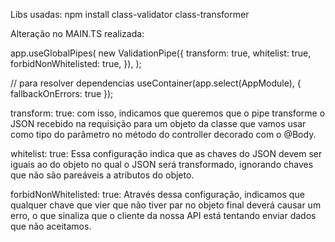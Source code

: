 Libs usadas:
npm install class-validator class-transformer

Alteração no MAIN.TS realizada:

app.useGlobalPipes(
    new ValidationPipe({
      transform: true,
      whitelist: true,
      forbidNonWhitelisted: true,
    }),
 );
 
  // para resolver dependencias
  useContainer(app.select(AppModule), { fallbackOnErrors: true });



 transform: true: com isso, indicamos que queremos que o pipe transforme o JSON recebido na requisição para um objeto da classe que vamos usar como tipo do parâmetro no método do controller decorado com o @Body.

 whitelist: true: Essa configuração indica que as chaves do JSON devem ser iguais ao do objeto no qual o JSON será transformado, ignorando chaves que não são pareáveis a atributos do objeto.

 forbidNonWhitelisted: true: Através dessa configuração, indicamos que qualquer chave que vier que não tiver par no objeto final deverá causar um erro, o que sinaliza que o cliente da nossa API está tentando enviar dados que não aceitamos.

 